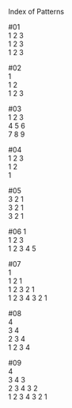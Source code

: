 Index of Patterns   


#01  
1 2 3  
1 2 3   
1 2 3  


#02  
1  
1 2  
1 2 3   


#03  
1 2 3  
4 5 6   
7 8 9  


#04  
1 2 3   
1 2  
1  
 

#05  
3 2 1  
3 2 1  
3 2 1  


#06
    1  
  1 2 3  
1 2 3 4 5    

#07  
      1   
    1 2 1   
  1 2 3 2 1    
1 2 3 4 3 2 1   

#08  
      4  
    3 4  
  2 3 4  
1 2 3 4  

#09  
      4     
    3 4 3   
  2 3 4 3 2    
1 2 3 4 3 2 1    



